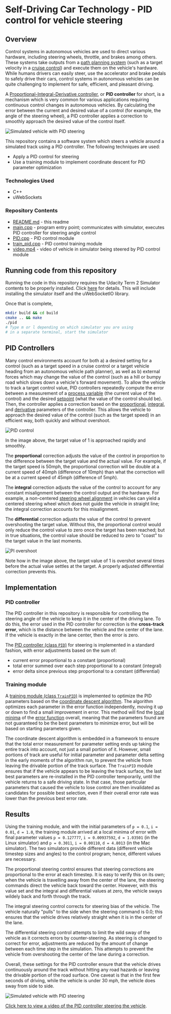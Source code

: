 # Self-Driving Car Technology - PID control for vehicle steering

## Overview

Control systems in autonomous vehicles are used to direct various hardware, including steering wheels, throttle, and brakes among others. These systems take outputs from a [path planning system](https://github.com/dinoboy197/CarND-Path-Planning-Project) (such as a target velocity in a [cruise control](https://en.wikipedia.org/wiki/Cruise_control)) and execute them on the vehicle's hardware. While humans drivers can easily steer, use the accelerator and brake pedals to safely drive their cars, control systems in autonomous vehicles can be quite challenging to implement for safe, efficient, and pleasant driving.

A [Proportional-Integral-Derivative controller](https://en.wikipedia.org/wiki/PID_controller), or **PID controller** for short, is a mechanism which is very common for various applications requiring continuous control changes in autonomous vehicles. By calculating the error between the current and desired value of a control (for example, the angle of the steering wheel), a PID controller applies a correction to smoothly approach the desired value of the control itself.

![Simulated vehicle with PID steering][simulator]

This repository contains a software system which steers a vehicle around a simulated track using a PID controller. The following techniques are used:

* Apply a PID control for steering
* Use a training module to implement coordinate descent for PID parameter optimization

### Technologies Used

* C++
* uWebSockets

[//]: # (Image References)

[overshoot]: ./examples/overshoot.png "Overshoot"
[pid-control]: ./examples/pid-control.png "PID control"
[simulator]: ./examples/simulator.png "Simulated vehicle with PID steering"

### Repository Contents

* [README.md](README.md) - this readme
* [main.cpp](src/main.cpp) - program entry point; communicates with simulator, executes PID controller for steering angle control
* [PID.cpp](src/PID.cpp) - PID control module
* [train_pid.cpp](src/train_pid.cpp) - PID control training module
* [video.mp4](video.mp4) - video of vehicle in simulator being steered by PID control module

## Running code from this repository

Running the code in this repository requires the Udacity Term 2 Simulator contents to be properly installed. Click [here](https://github.com/udacity/self-driving-car-sim/releases) for details. This will include installing the simulator itself and the uWebSocketIO library.

Once that is complete,
```sh
mkdir build && cd build
cmake .. && make
./pid
# Type m or l depending on which simulator you are using
# in a separate terminal, start the simulator
```

## PID Controllers

Many control environments account for both a) a desired setting for a control (such as a target speed in a cruise control or a target vehicle heading from an autonomous vehicle path planner), as well as b) external forces which may change the value of the control (such as a hill or bumpy road which slows down a vehicle's forward movement). To allow the vehicle to track a target control value, PID controllers repeatedly compute the error between a measurement of a [process variable](https://en.wikipedia.org/wiki/Process_variable) (the current value of the control) and the desired [setpoint](https://en.wikipedia.org/wiki/Setpoint_(control_system)) (what the value of the control should be). Then, the controller applies a correction based on the [proportional](https://en.wikipedia.org/wiki/Proportional_control), [integral](https://en.wikipedia.org/wiki/Integral), and [derivative](https://en.wikipedia.org/wiki/Derivative) parameters of the controller. This allows the vehicle to approach the desired value of the control (such as the target speed) in an efficient way, both quickly and without overshoot.

![PID control][pid-control]

In the image above, the target value of 1 is approached rapidly and smoothly.

The **proportional** correction adjusts the value of the control in proportion to the difference between the target value and the actual value. For example, if the target speed is 50mph, the proportional correction will be double at a current speed of 40mph (difference of 10mph) than what the correction will be at a current speed of 45mph (difference of 5mph).

The **integral** correction adjusts the value of the control to account for any constant misalignment between the control output and the hardware. For example, a non-centered [steering wheel alignment](https://en.wikipedia.org/wiki/Wheel_alignment) in vehicles can yield a centered steering wheel which does not guide the vehicle in straight line; the integral correction accounts for this misalignment.

The **differential** correction adjusts the value of the control to prevent overshooting the target value. Without this, the proportional control would only reduce the control value to zero once the target has been reached; but in true situations, the control value should be reduced to zero to "coast" to the target value in the last moments.

![PI overshoot][overshoot]

Note how in the image above, the target value of 1 is overshot several times before the actual value settles at the target. A properly adjusted differential correction prevents this.

## Implementation

### PID controller

The PID controller in this repository is responsible for controlling the steering angle of the vehicle to keep it in the center of the driving lane. To do this, the error used in the PID controller for correction is the **cross-track error**, which is the distance between the vehicle and the center of the lane. If the vehicle is exactly in the lane center, then the error is zero.

The [PID controller (class `PID`)](src/PID.cpp) for steering is implemented in a standard fashion, with error adjustments based on the sum of:
* current error proportional to a constant (proportional)
* total error summed over each step proportional to a constant (integral)
* error delta since previous step proportional to a constant (differential)

### Training module

A [training module (class `TrainPID`)](src/TrainPID.cc) is implemented to optimize the PID parameters based on the [coordinate descent algorithm](https://en.wikipedia.org/wiki/Coordinate_descent). The algorithm optimizes each parameter in the error function independently, moving it up or down to find a small improvement in error. This method will find the [local minima](https://en.wikipedia.org/wiki/Local_minima) of the [error function](https://en.wikipedia.org/wiki/Error_function) overall, meaning that the parameters found are not guaranteed to be the best parameters to minimize error, but will be based on starting parameters given.

The coordinate descent algorithm is embedded in a framework to ensure that the total error measurement for parameter setting ends up taking the entire track into account, not just a small portion of it. However, small portions of track are useful for initial parameter and parameter delta setting in the early moments of the algorithm run, to prevent the vehicle from leaving the drivable portion of the track surface. The `TrainPID` module ensures that if the vehicle appears to be leaving the track surface, the last best parameters are re-installed in the PID controller temporarily, until the vehicle returns to a safe driving state. In that case, those particular parameters that caused the vehicle to lose control are then invalidated as candidates for possible best selection, even if their overall error rate was lower than the previous best error rate.

## Results

Using the training module, and with the initial parameters of `p = 0.1`, `i = 0.01`, `d = 1.0`, the training module arrived at a local minima of error with final parameter values `p = 0.127777`, `i = 0.00937592`, `d = 1.03501` (in the Linux simulator) and `p = 0.3011`, `i = 0.00110`, `d = 4.8013` (in the Mac simulator). The two simulators provide different data (different vehicle timestep sizes and angles) to the control program; hence, different values are necessary.

The proportional steering control ensures that steering corrections are proportional to the error at each timestep. It is easy to verify this on its own; when the vehicle is travelling away from the center of the lane, the steering commands direct the vehicle back toward the center. However, with this value set and the integral and differential values at zero, the vehicle sways wildely back and forth through the track.

The integral steering control corrects for steering bias of the vehicle. The vehicle naturally "pulls" to the side when the steering command is 0.0; this ensures that the vehicle drives relatively straight when it is in the center of the lane.

The differential steering control attempts to limit the wild sway of the vehicle as it corrects errors by counter-steering. As steering is changed to correct for error, adjustments are reduced by the amount of change between each time step in the simulation. This attempts to prevent the vehicle from overshooting the center of the lane during a correction.

Overall, these settings for the PID controller ensure that the vehicle drives continuously around the track without hitting any road hazards or leaving the drivable portion of the road surface. One caveat is that in the first few seconds of driving, while the vehicle is under 30 mph, the vehicle does sway from side to side.

![Simulated vehicle with PID steering][simulator]

[Click here to view a video of the PID controller steering the vehicle](video.mp4).

